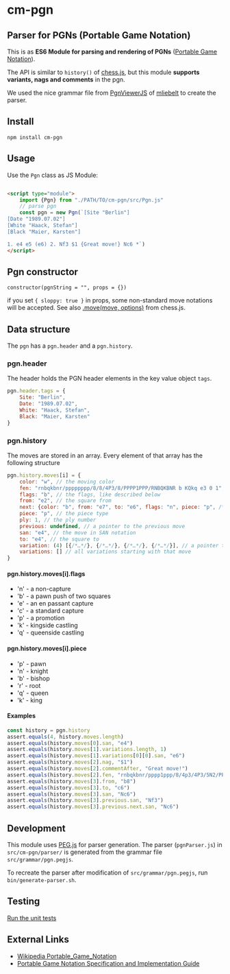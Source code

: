 # cm-pgn

## Parser for PGNs (Portable Game Notation)

This is as **ES6 Module for parsing and rendering of PGNs** ([Portable Game Notation](https://de.wikipedia.org/wiki/Portable_Game_Notation)).

The API is similar to `history()` of [chess.js](https://github.com/jhlywa/chess.js), but this module **supports variants, nags and comments** in the pgn.

We used the nice grammar file from [PgnViewerJS](https://github.com/mliebelt/PgnViewerJS) of [mliebelt](https://github.com/mliebelt) to create the parser.

## Install

`npm install cm-pgn`

## Usage

Use the `Pgn` class as JS Module:

```html

<script type="module">
    import {Pgn} from "./PATH/TO/cm-pgn/src/Pgn.js"
    // parse pgn
    const pgn = new Pgn(`[Site "Berlin"]
[Date "1989.07.02"]
[White "Haack, Stefan"]
[Black "Maier, Karsten"]

1. e4 e5 (e6) 2. Nf3 $1 {Great move!} Nc6 *`)
</script>
```

## Pgn constructor

`constructor(pgnString = "", props = {})`

if you set `{ sloppy: true }` in props, some non-standard move notations
will be accepted. See also [.move(move, options)](https://github.com/jhlywa/chess.js/blob/master/README.md#movemove--options-) from chess.js.

## Data structure

The `pgn` has a `pgn.header` and a `pgn.history`.

### pgn.header

The header holds the PGN header elements in the key value object `tags`.

```js
pgn.header.tags = {
    Site: "Berlin",
    Date: "1989.07.02",
    White: "Haack, Stefan",
    Black: "Maier, Karsten"
}
```

### pgn.history

The moves are stored in an array. Every element of that array has the following structure

```js
pgn.history.moves[i] = {
    color: "w", // the moving color
    fen: "rnbqkbnr/pppppppp/8/8/4P3/8/PPPP1PPP/RNBQKBNR b KQkq e3 0 1", // the fen after that move
    flags: "b", // the flags, like described below
    from: "e2", // the square from
    next: {color: "b", from: "e7", to: "e6", flags: "n", piece: "p", /*…*/}, // a pointer to the next move 
    piece: "p", // the piece type 
    ply: 1, // the ply number
    previous: undefined, // a pointer to the previous move
    san: "e4", // the move in SAN notation
    to: "e4", // the square to
    variation: (4) [{/*…*/}, {/*…*/}, {/*…*/}, {/*…*/}], // a pointer to the begin of the current variation
    variations: [] // all variations starting with that move
}
```

#### pgn.history.moves[i].flags

- 'n' - a non-capture
- 'b' - a pawn push of two squares
- 'e' - an en passant capture
- 'c' - a standard capture
- 'p' - a promotion
- 'k' - kingside castling
- 'q' - queenside castling

#### pgn.history.moves[i].piece

- 'p' - pawn
- 'n' - knight
- 'b' - bishop
- 'r' - root
- 'q' - queen
- 'k' - king

#### Examples

```js
const history = pgn.history
assert.equals(4, history.moves.length)
assert.equals(history.moves[0].san, "e4")
assert.equals(history.moves[1].variations.length, 1)
assert.equals(history.moves[1].variations[0][0].san, "e6")
assert.equals(history.moves[2].nag, "$1")
assert.equals(history.moves[2].commentAfter, "Great move!")
assert.equals(history.moves[2].fen, "rnbqkbnr/pppp1ppp/8/4p3/4P3/5N2/PPPP1PPP/RNBQKB1R b KQkq - 1 2")
assert.equals(history.moves[3].from, "b8")
assert.equals(history.moves[3].to, "c6")
assert.equals(history.moves[3].san, "Nc6")
assert.equals(history.moves[3].previous.san, "Nf3")
assert.equals(history.moves[3].previous.next.san, "Nc6")
```

## Development

This module uses [PEG.js](https://pegjs.org/) for parser generation. The parser (`pgnParser.js`)
in `src/cm-pgn/parser/` is generated from the grammar file `src/grammar/pgn.pegjs`.

To recreate the parser after modification of `src/grammar/pgn.pegjs`, run `bin/generate-parser.sh`.

## Testing

[Run the unit tests](https://shaack.com/projekte/cm-pgn/test)

## External Links

- [Wikipedia Portable_Game_Notation](https://en.wikipedia.org/wiki/Portable_Game_Notation)
- [Portable Game Notation Specification and Implementation Guide](http://www.saremba.de/chessgml/standards/pgn/pgn-complete.htm)

